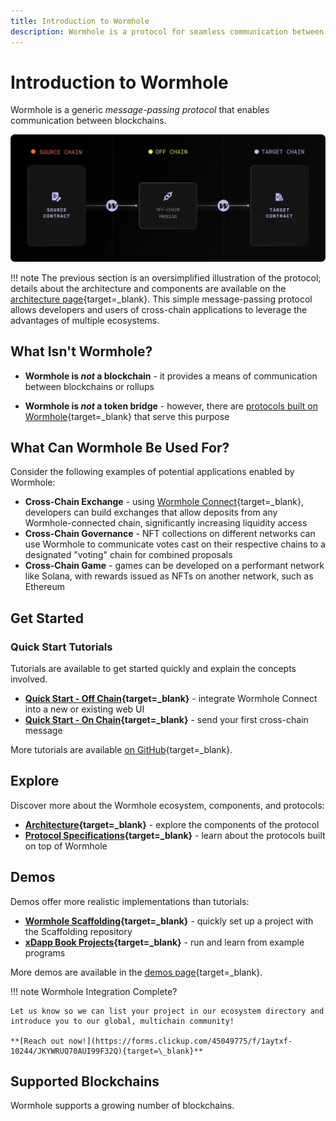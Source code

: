 ```yaml
---
title: Introduction to Wormhole
description: Wormhole is a protocol for seamless communication between blockchains, enabling cross-chain applications and integrations.
---
```


# Introduction to Wormhole

Wormhole is a generic _message-passing protocol_ that enables communication between blockchains.

![Message-passing process in the Wormhole protocol](/images/learn/introduction/introduction-1.webp)

!!! note
    The previous section is an oversimplified illustration of the protocol; details about the architecture and components are available on the [architecture page](/learn/architecture/){target=\_blank}.
This simple message-passing protocol allows developers and users of cross-chain applications to leverage the advantages of multiple ecosystems.

## What Isn't Wormhole?

- **Wormhole is _not_ a blockchain** - it provides a means of communication between blockchains or rollups

- **Wormhole is _not_ a token bridge** - however, there are [protocols built on Wormhole](https://portalbridge.com/#/transfer){target=\_blank} that serve this purpose

## What Can Wormhole Be Used For?

Consider the following examples of potential applications enabled by Wormhole:

- **Cross-Chain Exchange** - using [Wormhole Connect](#){target=\_blank}, developers can build exchanges that allow deposits from any Wormhole-connected chain, significantly increasing liquidity access <!-- Wormhole Connect: Bridging Made Easy -->
- **Cross-Chain Governance** - NFT collections on different networks can use Wormhole to communicate votes cast on their respective chains to a designated "voting" chain for combined proposals
- **Cross-Chain Game** - games can be developed on a performant network like Solana, with rewards issued as NFTs on another network, such as Ethereum

## Get Started

### Quick Start Tutorials

Tutorials are available to get started quickly and explain the concepts involved.

- **[Quick Start - Off Chain](#){target=\_blank}** - integrate Wormhole Connect into a new or existing web UI <!-- Wormhole Connect: Bridging Made Easy -->
- **[Quick Start - On Chain](#){target=\_blank}** - send your first cross-chain message <!-- Developing Cross Chain Dapps -->

More tutorials are available [on GitHub](#){target=\_blank}. <!-- tutorials will be on the docs site -->

## Explore

Discover more about the Wormhole ecosystem, components, and protocols:

- **[Architecture](/learn/architecture/){target=\_blank}** - explore the components of the protocol
- **[Protocol Specifications](https://github.com/wormhole-foundation/wormhole/tree/main/whitepapers){target=\_blank}** - learn about the protocols built on top of Wormhole

## Demos

Demos offer more realistic implementations than tutorials:

- **[Wormhole Scaffolding](https://github.com/wormhole-foundation/wormhole-scaffolding){target=\_blank}** - quickly set up a project with the Scaffolding repository
- **[xDapp Book Projects](https://github.com/wormhole-foundation/xdapp-book/tree/main/projects){target=\_blank}** - run and learn from example programs

More demos are available in the [demos page](#){target=\_blank}. <!-- demos page -->

!!! note
    Wormhole Integration Complete?

    Let us know so we can list your project in our ecosystem directory and introduce you to our global, multichain community!

    **[Reach out now!](https://forms.clickup.com/45049775/f/1aytxf-10244/JKYWRUQ70AUI99F32Q){target=\_blank}**

## Supported Blockchains

Wormhole supports a growing number of blockchains.

<!-- List of Blockchains here -->